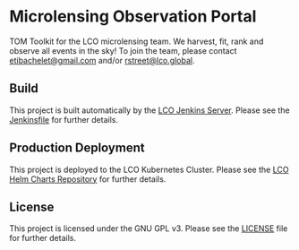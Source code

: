 # Microlensing Observation Portal

TOM Toolkit for the LCO microlensing team. We harvest, fit, rank and observe all events in the sky!
To join the team, please contact etibachelet@gmail.com and/or rstreet@lco.global.


## Build

This project is built automatically by the [LCO Jenkins Server](http://jenkins.lco.gtn/).
Please see the [Jenkinsfile](Jenkinsfile) for further details.

## Production Deployment

This project is deployed to the LCO Kubernetes Cluster. Please see the
[LCO Helm Charts Repository](https://github.com/LCOGT/helm-charts) for further
details.

## License

This project is licensed under the GNU GPL v3. Please see the [LICENSE](LICENSE)
file for further details.
